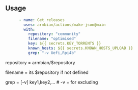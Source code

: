 ## Usage

```yaml
      - name: Get releases
        uses: armbian/actions/make-json@main
        with:
          repository: "community"
          filename: "optimised"
          key: ${{ secrets.KEY_TORRENTS }}
          known_hosts: ${{ secrets.KNOWN_HOSTS_UPLOAD }}
          grep: "-v Uefi,Rpi4b"

```

repository = armbian/$repository

filename = its $repository if not defined

grep = [-v] key1,key2,... # -v = for excluding
